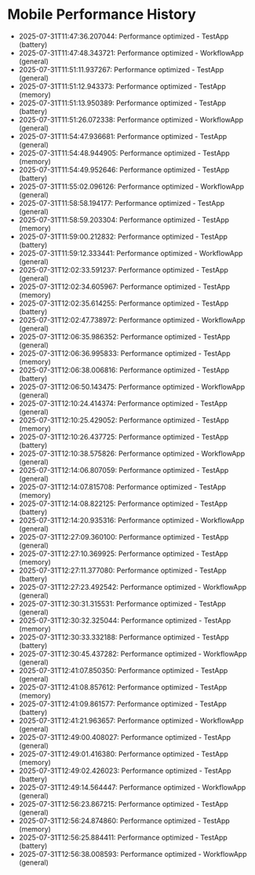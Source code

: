 # Mobile Performance History

- 2025-07-31T11:47:36.207044: Performance optimized - TestApp (battery)
- 2025-07-31T11:47:48.343721: Performance optimized - WorkflowApp (general)
- 2025-07-31T11:51:11.937267: Performance optimized - TestApp (general)
- 2025-07-31T11:51:12.943373: Performance optimized - TestApp (memory)
- 2025-07-31T11:51:13.950389: Performance optimized - TestApp (battery)
- 2025-07-31T11:51:26.072338: Performance optimized - WorkflowApp (general)
- 2025-07-31T11:54:47.936681: Performance optimized - TestApp (general)
- 2025-07-31T11:54:48.944905: Performance optimized - TestApp (memory)
- 2025-07-31T11:54:49.952646: Performance optimized - TestApp (battery)
- 2025-07-31T11:55:02.096126: Performance optimized - WorkflowApp (general)
- 2025-07-31T11:58:58.194177: Performance optimized - TestApp (general)
- 2025-07-31T11:58:59.203304: Performance optimized - TestApp (memory)
- 2025-07-31T11:59:00.212832: Performance optimized - TestApp (battery)
- 2025-07-31T11:59:12.333441: Performance optimized - WorkflowApp (general)
- 2025-07-31T12:02:33.591237: Performance optimized - TestApp (general)
- 2025-07-31T12:02:34.605967: Performance optimized - TestApp (memory)
- 2025-07-31T12:02:35.614255: Performance optimized - TestApp (battery)
- 2025-07-31T12:02:47.738972: Performance optimized - WorkflowApp (general)
- 2025-07-31T12:06:35.986352: Performance optimized - TestApp (general)
- 2025-07-31T12:06:36.995833: Performance optimized - TestApp (memory)
- 2025-07-31T12:06:38.006816: Performance optimized - TestApp (battery)
- 2025-07-31T12:06:50.143475: Performance optimized - WorkflowApp (general)
- 2025-07-31T12:10:24.414374: Performance optimized - TestApp (general)
- 2025-07-31T12:10:25.429052: Performance optimized - TestApp (memory)
- 2025-07-31T12:10:26.437725: Performance optimized - TestApp (battery)
- 2025-07-31T12:10:38.575826: Performance optimized - WorkflowApp (general)
- 2025-07-31T12:14:06.807059: Performance optimized - TestApp (general)
- 2025-07-31T12:14:07.815708: Performance optimized - TestApp (memory)
- 2025-07-31T12:14:08.822125: Performance optimized - TestApp (battery)
- 2025-07-31T12:14:20.935316: Performance optimized - WorkflowApp (general)
- 2025-07-31T12:27:09.360100: Performance optimized - TestApp (general)
- 2025-07-31T12:27:10.369925: Performance optimized - TestApp (memory)
- 2025-07-31T12:27:11.377080: Performance optimized - TestApp (battery)
- 2025-07-31T12:27:23.492542: Performance optimized - WorkflowApp (general)
- 2025-07-31T12:30:31.315531: Performance optimized - TestApp (general)
- 2025-07-31T12:30:32.325044: Performance optimized - TestApp (memory)
- 2025-07-31T12:30:33.332188: Performance optimized - TestApp (battery)
- 2025-07-31T12:30:45.437282: Performance optimized - WorkflowApp (general)
- 2025-07-31T12:41:07.850350: Performance optimized - TestApp (general)
- 2025-07-31T12:41:08.857612: Performance optimized - TestApp (memory)
- 2025-07-31T12:41:09.861577: Performance optimized - TestApp (battery)
- 2025-07-31T12:41:21.963657: Performance optimized - WorkflowApp (general)
- 2025-07-31T12:49:00.408027: Performance optimized - TestApp (general)
- 2025-07-31T12:49:01.416380: Performance optimized - TestApp (memory)
- 2025-07-31T12:49:02.426023: Performance optimized - TestApp (battery)
- 2025-07-31T12:49:14.564447: Performance optimized - WorkflowApp (general)
- 2025-07-31T12:56:23.867215: Performance optimized - TestApp (general)
- 2025-07-31T12:56:24.874860: Performance optimized - TestApp (memory)
- 2025-07-31T12:56:25.884411: Performance optimized - TestApp (battery)
- 2025-07-31T12:56:38.008593: Performance optimized - WorkflowApp (general)
